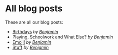 # All blog posts

These are all our blog posts:
* [Birthdays](/benjamin/birthdays-19-5-2020) *by [Benjamin](/benjamin)*
* [Playing, Schoolwork and What Else?](/benjamin/playing-schoolwork-and-what-else-20-5-2020) *by [Benjamin](/benjamin)*
* [Emoji!](/benjamin/emoji-22-5-2020) *by [Benjamin](/benjamin)*
* [Stuff](/benjamin/stuff-29-5-2020) *by [Benjamin](/benjamin)*
